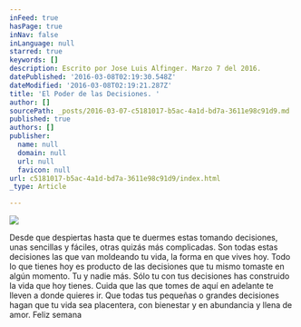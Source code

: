 ```yaml
---
inFeed: true
hasPage: true
inNav: false
inLanguage: null
starred: true
keywords: []
description: Escrito por Jose Luis Alfinger. Marzo 7 del 2016.
datePublished: '2016-03-08T02:19:30.548Z'
dateModified: '2016-03-08T02:19:21.287Z'
title: 'El Poder de las Decisiones. '
author: []
sourcePath: _posts/2016-03-07-c5181017-b5ac-4a1d-bd7a-3611e98c91d9.md
published: true
authors: []
publisher:
  name: null
  domain: null
  url: null
  favicon: null
url: c5181017-b5ac-4a1d-bd7a-3611e98c91d9/index.html
_type: Article

---
```

![](https://the-grid-user-content.s3-us-west-2.amazonaws.com/1c89497a-c6c8-4372-83ba-e36734ab0fce.jpg)

Desde que despiertas hasta que te duermes estas tomando decisiones, unas sencillas y fáciles, otras quizás más complicadas. Son todas estas decisiones las que van moldeando tu vida, la forma en que vives hoy. Todo lo que tienes hoy es producto de las decisiones que tu mismo tomaste en algún momento. Tu y nadie más. Sólo tu con tus decisiones has construido la vida que hoy tienes. Cuida que las que tomes de aquí en adelante te lleven a donde quieres ir. Que todas tus pequeñas o grandes decisiones hagan que tu vida sea placentera, con bienestar y en abundancia y llena de amor. Feliz semana